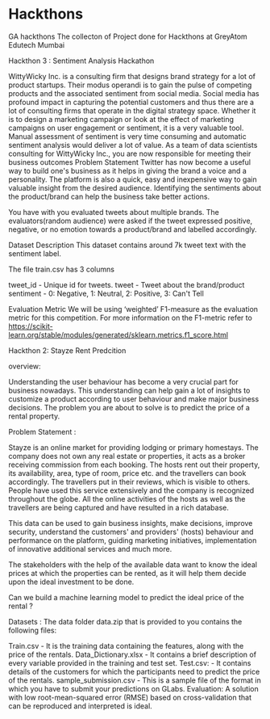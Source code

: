 # Hackthons
GA hackthons
The collecton of Project done for Hackthons at GreyAtom Edutech Mumbai


Hackthon 3 : Sentiment Analysis Hackathon

WittyWicky Inc. is a consulting firm that designs brand strategy for a lot of product startups. Their modus operandi is to gain the pulse of competing products and the associated sentiment from social media. Social media has profound impact in capturing the potential customers and thus there are a lot of consulting firms that operate in the digital strategy space. Whether it is to design a marketing campaign or look at the effect of marketing campaigns on user engagement or sentiment, it is a very valuable tool.
Manual assessment of sentiment is very time consuming and automatic sentiment analysis would deliver a lot of value. As a team of data scientists consulting for WittyWicky Inc., you are now responsible for meeting their business outcomes
Problem Statement
Twitter has now become a useful way to build one's business as it helps in giving the brand a voice and a personality. The platform is also a quick, easy and inexpensive way to gain valuable insight from the desired audience. Identifying the sentiments about the product/brand can help the business take better actions.

You have with you evaluated tweets about multiple brands. The evaluators(random audience) were asked if the tweet expressed positive, negative, or no emotion towards a product/brand and labelled accordingly.

Dataset Description
This dataset contains around 7k tweet text with the sentiment label.

The file train.csv has 3 columns

tweet_id - Unique id for tweets. tweet - Tweet about the brand/product sentiment - 0: Negative, 1: Neutral, 2: Positive, 3: Can't Tell

Evaluation Metric
We will be using ‘weighted’ F1-measure as the evaluation metric for this competition. For more information on the F1-metric refer to https://scikit-learn.org/stable/modules/generated/sklearn.metrics.f1_score.html






Hackthon 2:  Stayze Rent Predcition

overview:

Understanding the user behaviour has become a very crucial part for business nowadays. This understanding can help gain a lot of insights to customize a product according to user behaviour and make major business decisions. The problem you are about to solve is to predict the price of a rental property.

Problem Statement :

Stayze is an online market for providing lodging or primary homestays. The company does not own any real estate or properties, it acts as a broker receiving commission from each booking. The hosts rent out their property, its availability, area, type of room, price etc. and the travellers can book accordingly. The travellers put in their reviews, which is visible to others. People have used this service extensively and the company is recognized throughout the globe. All the online activities of the hosts as well as the travellers are being captured and have resulted in a rich database.

This data can be used to gain business insights, make decisions, improve security, understand the customers' and providers' (hosts) behaviour and performance on the platform, guiding marketing initiatives, implementation of innovative additional services and much more.

The stakeholders with the help of the available data want to know the ideal prices at which the properties can be rented, as it will help them decide upon the ideal investment to be done.

Can we build a machine learning model to predict the ideal price of the rental ?

Datasets :
The data folder data.zip that is provided to you contains the following files:

Train.csv - It is the training data containing the features, along with the price of the rentals.
Data_Dictionary.xlsx - It contains a brief description of every variable provided in the training and test set.
Test.csv: - It contains details of the customers for which the participants need to predict the price of the rentals.
sample_submission.csv - This is a sample file of the format in which you have to submit your predictions on GLabs.
Evaluation:
A solution with low root-mean-squared error (RMSE) based on cross-validation that can be reproduced and interpreted is ideal.
